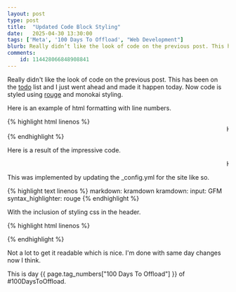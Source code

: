 ```yaml
---
layout: post
type: post
title:  "Updated Code Block Styling"
date:   2025-04-30 13:30:00
tags: ['Meta', '100 Days To Offload', "Web Development"]
blurb: Really didn’t like the look of code on the previous post. This has been on the todo list and I just went ahead and made it happen today. Now code is styled using rouge and monokai styling.
comments:
    id: 114428066848908841
---
```

Really didn't like the look of code on the previous post. This has been on the [todo] list and I just went ahead and made it happen today. Now code is styled using [rouge] and monokai styling.

Here is an example of html formatting with line numbers.

{% highlight html linenos %}
<marquee>Hello World!</marquee>
{% endhighlight %}

Here is a result of the impressive code.

<marquee>Hello World!</marquee>

This was implemented by updating the _config.yml for the site like so.

{% highlight text linenos %}
markdown: kramdown
kramdown:
  input: GFM
  syntax_highlighter: rouge
{% endhighlight %}

With the inclusion of styling css in the header.

{% highlight html linenos %}
<link rel="stylesheet" href="{{ "/assets/css/syntax_monokai.css" | relative_url }}" media="print" onload="this.onload=null;this.removeAttribute('media');" fetchpriority="low">
{% endhighlight %}

Not a lot to get it readable which is nice. I'm done with same day changes now I think.

This is day {{ page.tag_numbers["100 Days To Offload"] }}  of #100DaysToOffload.

[todo]: /todo
[rouge]: https://github.com/rouge-ruby/rouge